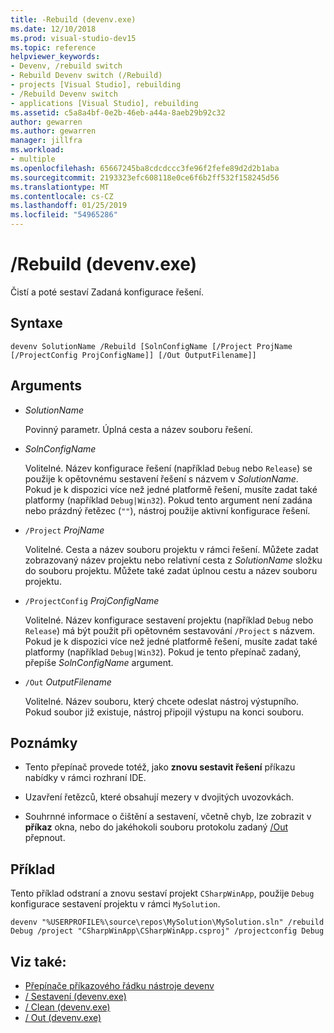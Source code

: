 ```yaml
---
title: -Rebuild (devenv.exe)
ms.date: 12/10/2018
ms.prod: visual-studio-dev15
ms.topic: reference
helpviewer_keywords:
- Devenv, /rebuild switch
- Rebuild Devenv switch (/Rebuild)
- projects [Visual Studio], rebuilding
- /Rebuild Devenv switch
- applications [Visual Studio], rebuilding
ms.assetid: c5a8a4bf-0e2b-46eb-a44a-8aeb29b92c32
author: gewarren
ms.author: gewarren
manager: jillfra
ms.workload:
- multiple
ms.openlocfilehash: 65667245ba8cdcdccc3fe96f2fefe89d2d2b1aba
ms.sourcegitcommit: 2193323efc608118e0ce6f6b2ff532f158245d56
ms.translationtype: MT
ms.contentlocale: cs-CZ
ms.lasthandoff: 01/25/2019
ms.locfileid: "54965286"
---
```

# <a name="rebuild-devenvexe"></a>/Rebuild (devenv.exe)

Čistí a poté sestaví Zadaná konfigurace řešení.

## <a name="syntax"></a>Syntaxe

```shell
devenv SolutionName /Rebuild [SolnConfigName [/Project ProjName [/ProjectConfig ProjConfigName]] [/Out OutputFilename]]
```

## <a name="arguments"></a>Arguments

- *SolutionName*

  Povinný parametr. Úplná cesta a název souboru řešení.

- *SolnConfigName*

  Volitelné. Název konfigurace řešení (například `Debug` nebo `Release`) se použije k opětovnému sestavení řešení s názvem v *SolutionName*. Pokud je k dispozici více než jedné platformě řešení, musíte zadat také platformy (například `Debug|Win32`). Pokud tento argument není zadána nebo prázdný řetězec (`""`), nástroj použije aktivní konfigurace řešení.

- `/Project` *ProjName*

  Volitelné. Cesta a název souboru projektu v rámci řešení. Můžete zadat zobrazovaný název projektu nebo relativní cesta z *SolutionName* složku do souboru projektu. Můžete také zadat úplnou cestu a název souboru projektu.

- `/ProjectConfig` *ProjConfigName*

  Volitelné. Název konfigurace sestavení projektu (například `Debug` nebo `Release`) má být použit při opětovném sestavování `/Project` s názvem. Pokud je k dispozici více než jedné platformě řešení, musíte zadat také platformy (například `Debug|Win32`). Pokud je tento přepínač zadaný, přepíše *SolnConfigName* argument.

- `/Out` *OutputFilename*

  Volitelné. Název souboru, který chcete odeslat nástroj výstupního. Pokud soubor již existuje, nástroj připojil výstupu na konci souboru.

## <a name="remarks"></a>Poznámky

- Tento přepínač provede totéž, jako **znovu sestavit řešení** příkazu nabídky v rámci rozhraní IDE.

- Uzavření řetězců, které obsahují mezery v dvojitých uvozovkách.

- Souhrnné informace o čištění a sestavení, včetně chyb, lze zobrazit v **příkaz** okna, nebo do jakéhokoli souboru protokolu zadaný [/Out](out-devenv-exe.md) přepnout.

## <a name="example"></a>Příklad

Tento příklad odstraní a znovu sestaví projekt `CSharpWinApp`, použije `Debug` konfigurace sestavení projektu v rámci `MySolution`.

```shell
devenv "%USERPROFILE%\source\repos\MySolution\MySolution.sln" /rebuild Debug /project "CSharpWinApp\CSharpWinApp.csproj" /projectconfig Debug
```

## <a name="see-also"></a>Viz také:

- [Přepínače příkazového řádku nástroje devenv](../../ide/reference/devenv-command-line-switches.md)
- [/ Sestavení (devenv.exe)](../../ide/reference/build-devenv-exe.md)
- [/ Clean (devenv.exe)](../../ide/reference/clean-devenv-exe.md)
- [/ Out (devenv.exe)](../../ide/reference/out-devenv-exe.md)